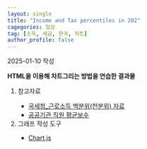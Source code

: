 ```yaml
---
layout: single
title: "Income and Tax percentiles in 202"
cagegories: 일상
tag: [소득, 세금, 한국, 차트]
author_profile: false
---
```

<p>2025-01-10 작성</p>
<p><b>HTML을 이용해 차트그리는 방법을 연습한 결과물</b></p>

<div>
  <canvas id="myChart"></canvas>
</div>

<script src="https://cdn.jsdelivr.net/npm/chart.js"></script>
<script src="https://cdn.jsdelivr.net/npm/chartjs-plugin-datalabels@2.0.0"></script>

<script>
  const ctx = document.getElementById('myChart');

  new Chart(ctx, {
    type: 'line',
    data: {
      labels: ['100%내', '99%내', '98%내', '97%내', '96%내', '95%내', '94%내', '93%내', '92%내', '91%내', '90%내', '89%내', '88%내', '87%내', '86%내', '85%내', '84%내', '83%내', '82%내', '81%내', '80%내', '79%내', '78%내', '77%내', '76%내', '75%내', '74%내', '73%내', '72%내', '71%내', '70%내', '69%내', '68%내', '67%내', '66%내', '65%내', '64%내', '63%내', '62%내', '61%내', '60%내', '59%내', '58%내', '57%내', '56%내', '55%내', '54%내', '53%내', '52%내', '51%내', '50%내', '49%내', '48%내', '47%내', '46%내', '45%내', '44%내', '43%내', '42%내', '41%내', '40%내', '39%내', '38%내', '37%내', '36%내', '35%내', '34%내', '33%내', '32%내', '31%내', '30%내', '29%내', '28%내', '27%내', '26%내', '25%내', '24%내', '23%내', '22%내', '21%내', '20%내', '19%내', '18%내', '17%내', '16%내', '15%내', '14%내', '13%내', '12%내', '11%내', '10%내', '9%내', '8%내', '7%내', '6%내', '5%내', '4%내', '3%내', '2%내', ' 1% 내'],
      datasets: [{
        label: '인당소득',
        data: [21, 87, 155, 216, 283, 356, 420, 493, 569, 633, 710, 778, 855, 935, 1011, 1095, 1175, 1232, 1315, 1399, 1470, 1549, 1629, 1709, 1785, 1854, 1930, 2006, 2078, 2149, 2210, 2271, 2300, 2330, 2376, 2402, 2438, 2487, 2530, 2578, 2628, 2676, 2728, 2779, 2834, 2887, 2942, 2995, 3045, 3105, 3165, 3225, 3285, 3349, 3413, 3479, 3546, 3608, 3675, 3751, 3830, 3909, 3992, 4076, 4165, 4251, 4348, 4448, 4550, 4657, 4766, 4875, 4996, 5121, 5254, 5392, 5536, 5684, 5840, 5998, 6169, 6360, 6562, 6773, 6995, 7227, 7477, 7742, 8024, 8327, 8659, 9035, 9462, 9960, 10600, 11407, 12408, 13889, 16532, 19062],
        borderColor: 'rgb(0, 0, 255)',
        pointRadius: 0,
        borderWidth: 1,
        yAxisID: 'y1'
        }, {
        label: '공공기관 직원 평균보수',
        data: [null,null,null,null,null,null,null,null,null,null,null,null,null,null,null,null,null,null,null,null,null,null,null,null,null,null,null,null,null,null,null,null,null,null,null,null,null,null,null,null,null,null,null,null,null,null,null,null,null,null,null,null,null,null,null,null,null,null,null,null,null,null,null,null,null,null,null,null,null,null,null,null,null,null,null,null,null,null,null,null,null,null,null,6875.9,null,null,null,null,null,null,null,null,null,null,null,null,null,null,null,null],
        borderColor: 'rgb(0, 255, 0)',
        pointRadius: 5,
        borderWidth: 1,
        yAxisID: 'y1'
        }, {
        label: '누적 조세 부담율',
        data: [0, 0, 0, 0, 0, 0, 0, 0, 0, 0, 0, 0, 0, 0, 0, 0, 0, 0, 0.00, 0.00, 0.00, 0.00, 0.00, 0.00, 0.00, 0.00, 0.00, 0.00, 0.00, 0.00, 0.00, 0.00, 0.00, 0.00, 0.00, 0.01, 0.01, 0.01, 0.01, 0.01, 0.01, 0.01, 0.01, 0.01, 0.01, 0.01, 0.01, 0.02, 0.02, 0.02, 0.02, 0.02, 0.02, 0.02, 0.03, 0.03, 0.03, 0.03, 0.04, 0.04, 0.04, 0.05, 0.05, 0.05, 0.06, 0.06, 0.07, 0.07, 0.08, 0.09, 0.09, 0.10, 0.11, 0.12, 0.13, 0.14, 0.15, 0.16, 0.17, 0.19, 0.20, 0.22, 0.23, 0.25, 0.27, 0.29, 0.31, 0.34, 0.36, 0.39, 0.43, 0.46, 0.50, 0.55, 0.61, 0.67, 0.74, 0.84, 0.98, 1.00],
        borderColor: 'rgb(255, 0, 0)',
        pointRadius: 0,
        borderWidth: 1,
        yAxisID: 'y2'
      }]
    },
    options: {
        scales: {
            'y1': {
                beginAtZero: true,
                display: true,
                title: {
			    	display:true,
				    text:'(단위:만원)'
			    },
                type: 'linear',
                position: 'left'
            },
            'y2': {
                beginAtZero: true,
                display: true,
                title: {
			    	display:true,
				    text:'(%)'
			    },
                type: 'linear',
                position: 'right',
                ticks: {
                    callback: function(value) {
                        return (value * 100) + '%';
                    }
                }
            }
        }
    }
  });
</script>

<ol type ="1">
    <li>참고자료</li>
        <ul type ="SQUARE">
            <li><A href="https://www.data.go.kr/data/15082063/fileData.do">국세청_근로소득 백분위(천분위) 자료</A></li>
            <li><A href="https://www.alio.go.kr/mobile/statistics/employeeAvg.do?">공공기관 직원 평균보수</A></li>
        </ul>
    <li>그래프 작성 도구</li>
        <ul type ="SQUARE">
            <li><A href="https://www.chartjs.org/">Chart.js</A></li>
        </ul>
</ol>